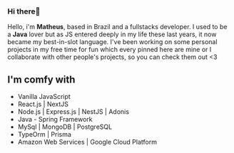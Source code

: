 ### Hi there👋

<!--
**wyvern800/wyvern800** is a ✨ _special_ ✨ repository because its `README.md` (this file) appears on your GitHub profile.
- 🔭 I’m currently working on some personal projects
- 🌱 I’m currently learning React
- 📫 How to reach me: Pay me I mean, PM me
- 😄 Pronouns: Him
- ⚡ Fun fact: Cookies
-->
Hello, i'm **Matheus**, based in Brazil and a fullstacks developer. I used to be a **Java** lover but as JS entered deeply in my life these last years, it now became my best-in-slot language. I've been working on some personal projects in my free time for fun which every pinned here are mine or I collaborate with other people's projects, so you can check them out <3 

## I'm comfy with
- Vanilla JavaScript
- React.js | NextJS
- Node.js | Express.js | NestJS | Adonis
- Java - Spring Framework
- MySql | MongoDB | PostgreSQL
- TypeOrm | Prisma 
- Amazon Web Services | Google Cloud Platform
